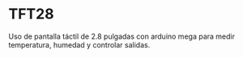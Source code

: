 # TFT28
Uso de pantalla táctil de 2.8 pulgadas con arduino mega para medir temperatura, humedad y controlar salidas.
